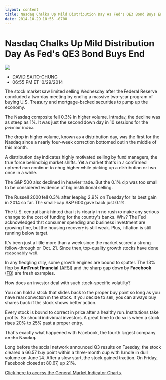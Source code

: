 ```yaml
---
layout: content
title: Nasdaq Chalks Up Mild Distribution Day As Fed's QE3 Bond Buys End
date: 2014-10-29 18:55 -0700
---
```



Nasdaq Chalks Up Mild Distribution Day As Fed's QE3 Bond Buys End
==================================================================


![](https://www.investors.com/wp-content/uploads/ibd-migrated-images/MPv_141030_635501939486290319.png)

* [DAVID SAITO-CHUNG](https://www.investors.com/author/chungd/ "Posts by DAVID SAITO-CHUNG")
* 06:55 PM ET 10/29/2014




The stock market saw limited selling Wednesday after the Federal Reserve concluded a two-day meeting by ending a massive two-year program of buying U.S. Treasury and mortgage-backed securities to pump up the economy.


The Nasdaq composite fell 0.3% in higher volume. Intraday, the decline was as steep as 1%. It was just the second down day in 10 sessions for the premier index.


The drop in higher volume, known as a distribution day, was the first for the Nasdaq since a nearly four-week correction bottomed out in the middle of this month.


A distribution day indicates highly motivated selling by fund managers, the true force behind big market shifts. Yet a market that's in a confirmed uptrend can continue to chug higher while picking up a distribution or two once in a while.


The S&P 500 also declined in heavier trade. But the 0.1% dip was too small to be considered evidence of big institutional selling.


The Russell 2000 fell 0.3% after leaping 2.9% on Tuesday for its best gain in 2014 so far. The small-cap S&P 600 gave back just 0.1%.


The U.S. central bank hinted that it is clearly in no rush to make any serious change to the cost of funding for the country's banks. Why? The Fed acknowledged that consumer spending and business investment are growing fine, but the housing recovery is still weak. Plus, inflation is still running below target.


It's been just a little more than a week since the market scored a strong follow-through on Oct. 21. Since then, top-quality growth stocks have done reasonably well.


In any fledgling rally, some growth engines are bound to sputter. The 13% flop by **AmTrust Financial** ([AFSI](https://research.investors.com/quote.aspx?symbol=AFSI)) and the sharp gap down by **Facebook** ([FB](https://research.investors.com/quote.aspx?symbol=FB)) are fresh examples.


How does an investor deal with such stock-specific volatility?


You can hold a stock that slides back to the proper buy point so long as you have real conviction in the stock. If you decide to sell, you can always buy shares back if the stock shows better action.


Every stock is bound to correct in price after a healthy run. Institutions take profits. So should individual investors. A great time to do so is when a stock rises 20% to 25% past a proper entry.


That's exactly what happened with Facebook, the fourth largest company on the Nasdaq.


Long before the social network announced Q3 results on Tuesday, the stock cleared a 66.57 buy point within a three-month cup with handle in dull volume on June 24. After a slow start, the stock gained traction. On Friday, Facebook closed at 80.67, up 21%.


[Click here to access the General Market Indicator Charts](https://www.investors.com/pdf/GMI_103014.pdf).




